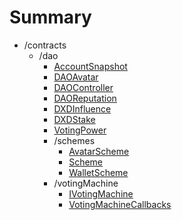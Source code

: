 # Summary
* /contracts
  * /dao
    * [AccountSnapshot](/docs/contracts/dao/AccountSnapshot.md)
    * [DAOAvatar](/docs/contracts/dao/DAOAvatar.md)
    * [DAOController](/docs/contracts/dao/DAOController.md)
    * [DAOReputation](/docs/contracts/dao/DAOReputation.md)
    * [DXDInfluence](/docs/contracts/dao/DXDInfluence.md)
    * [DXDStake](/docs/contracts/dao/DXDStake.md)
    * [VotingPower](/docs/contracts/dao/VotingPower.md)
    * /schemes
      * [AvatarScheme](/docs/contracts/dao/schemes/AvatarScheme.md)
      * [Scheme](/docs/contracts/dao/schemes/Scheme.md)
      * [WalletScheme](/docs/contracts/dao/schemes/WalletScheme.md)
    * /votingMachine
      * [IVotingMachine](/docs/contracts/dao/votingMachine/IVotingMachine.md)
      * [VotingMachineCallbacks](/docs/contracts/dao/votingMachine/VotingMachineCallbacks.md)

